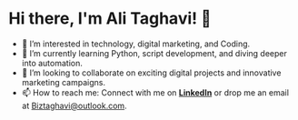 # Hi there, I'm Ali Taghavi! 👋

- 👀 I’m interested in technology, digital marketing, and Coding.
- 🌱 I’m currently learning Python, script development, and diving deeper into automation.
- 💞️ I’m looking to collaborate on exciting digital projects and innovative marketing campaigns.
- 📫 How to reach me: Connect with me on [**LinkedIn**](https://www.linkedin.com/in/alii-taghaviii/) or drop me an email at [Biztaghavi@outlook.com](mailto:Biztaghavi@outlook.com).
